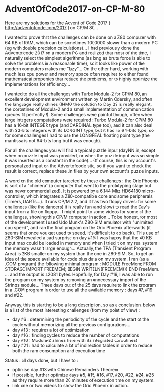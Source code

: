 # AdventOfCode2017-on-CP-M-80

Here are my solutions for the Advent of Code 2017 ( http://adventofcode.com/2017 ) on CP/M 80...

I wanted to prove that the challenges can be done on a Z80 computer with 64 KB of RAM, which can be sometimes 1000000 slower than a modern PC (eg with double precision calculations)... I had previously done the Adventofcode 2017 on a modern PC and realized that most of the time, I naturally select the simplest algorithms (as long as brute force is able to solve the problems in a reasonable time), so it looks like power of the modern computers makes me "lazy"... On the other hand, working with much less cpu power and memory space often requires to either found mathematical properties that reduce the problems, or to highly optimize the implementations for efficiency...

I wanted to do all the challenges with Turbo Modula-2 for CP/M 80, an excellent development environment written by Martin Odersky, and often the language really shines (IHMO the solution to Day 23 is really elegant, the coroutines of Modula-2 and a small implementation of communication queues fit perfectly !). Some challenges were painful though, often when large integers computations were required : Turbo Modula-2 for CP/M 80 has a 16-bit INTEGER type (and CARDINAL type too), and it can also deal with 32-bits integers with its LONGINT type, but it has no 64-bits type, so for some challenges I had to use the LONGREAL floating point type (the mantissa is not 64-bits long but it was enough).

For all the challenges you will find a typical puzzle input (dayNN.in, except when no puzzle input was provided, or when the puzzle input was so simple it was inserted as a constant in the code)... Of course, this is my account's personalized input on the Adventofcode site, so if you want to check the result is correct, replace these .in files by your own account's puzzle inputs.

A word on the old computer targeted by these challenges : the Oric Phoenix is sort of a "chimera" (a computer that went to the prototyping stage but was never commercialized). It is powered by a 6.144 Mhz HD64180 micro-controller, which integrates a Z80-compatible core and some peripherals (Timers, UARTs...). It runs CP/M 2.2, and it has two floppy drives: for some challenges (like the dancers) it is really fun (and slow) to read the Day's input from a file on floppy... I might point to some videos for some of the challenges, showing this CP/M computer in action... To be honest, for most of the development I used Udo Munk's Z80-SIM emulator with "unlimited cpu speed", and ran the final program on the Oric Phoenix afterwards (it seems that once you get used to speed, it's difficult to go back). This use of Z80-SIM revealed a bad surprise on day #19: I was happy that the 40 KB input map could be loaded in memory and when I tried it on my real system the memory wasn't large enough... Actually, the TPA (Transient Program Area) is 2KB smaller on my system than the one in Z80-SIM. So, to get an idea of the space available for code plus data on my system, I ran (as a .COM program) the following minimal program :
MODULE FreeMem;
FROM STORAGE IMPORT FREEMEM;
BEGIN
  WRITELN(FREEMEM())
END FreeMem.
... and the output is 42081 bytes. Hopefully, for Day #19, I was able to run the program on my system by removing an unnecessary import of the Strings module... Three days out of the 25 days require to link the program in a .COM program in order to use all the available memory : days #7, #19 and #22.

Anyway, this is starting to be a long description, so as a conclusion, below is a list of the most interesting challenges (from my point of view) :
- day #6 : determining the periodicity of the cycle and the start of the cycle without memorizing all the previous configurations...
- day #13 : requires a lot of optimization
- day #16 : finding cycles to reduce the number of computations
- day #18 : Modula-2 shines here with its integrated coroutines!
- day #21 : had to calculate a lot of indirection tables in order to reduce both the ram consumption and execution time

Status : all days done, but I have to :
- optimise day #13 with Chinese Remainders Theorem
- if possible, further optimize days #5, #15, #16, #17, #20, #22, #24, #25 as they require more than 20 minutes of execution time on my system.
- link one or two videos to show the Oric Phoenix in action..
